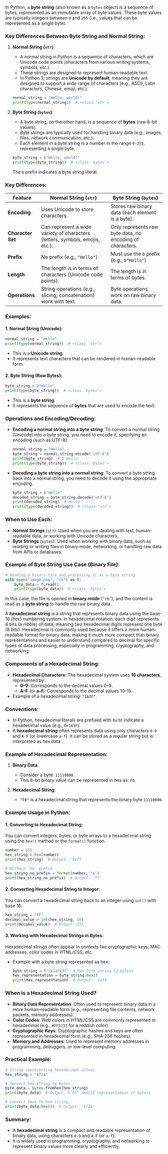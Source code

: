 
In Python, a **byte string** (also known as a `bytes` object) is a sequence of bytes, represented as an immutable array of byte values. These byte values are typically integers between `0` and `255` (i.e., values that can be represented as a single byte). 

### Key Differences Between Byte String and Normal String:

1. **Normal String (`str`)**:
   - A normal string in Python is a sequence of characters, which are Unicode code points (characters from various writing systems, symbols, etc.).
   - These strings are designed to represent human-readable text.
   - In Python 3, strings are **Unicode by default**, meaning they are designed to support a wide range of characters (e.g., ASCII, Latin characters, Chinese, emoji, etc.).

   ```python
   normal_string = "Hello, world!"
   print(type(normal_string))  # <class 'str'>
   ```

2. **Byte String (`bytes`)**:
   - A byte string, on the other hand, is a sequence of **bytes** (raw 8-bit values).
   - Byte strings are typically used for handling binary data (e.g., images, files, network communication, etc.).
   - Each element in a byte string is a number in the range `0-255`, representing a single byte.

   ```python
   byte_string = b"Hello, world!"
   print(type(byte_string))  # <class 'bytes'>
   ```

   The `b` prefix indicates a byte string literal.

### Key Differences:

| Feature             | Normal String (`str`)               | Byte String (`bytes`)                        |
|---------------------|-------------------------------------|---------------------------------------------|
| **Encoding**         | Uses Unicode to store characters.   | Stores raw binary data (each element is a byte). |
| **Character Set**    | Can represent a wide variety of characters (letters, symbols, emojis, etc.). | Only represents raw byte data, no encoding of characters. |
| **Prefix**           | No prefix (e.g., `"Hello"`)         | Must use the `b` prefix (e.g., `b"Hello"`)   |
| **Length**           | The length is in terms of characters (Unicode code points). | The length is in terms of bytes.             |
| **Operations**       | String operations (e.g., slicing, concatenation) work with text. | Byte operations work on raw binary data. |

### Examples:

#### 1. **Normal String (Unicode)**:
```python
normal_string = "Hello"
print(type(normal_string))  # <class 'str'>
```
- This is a **Unicode string**.
- It represents text characters that can be rendered in human-readable form.

#### 2. **Byte String (Raw Bytes)**:
```python
byte_string = b"Hello"
print(type(byte_string))  # <class 'bytes'>
```
- This is a **byte string**.
- It represents the sequence of **bytes** that are used to encode the text.

### Operations and Encoding/Decoding:

- **Encoding a normal string into a byte string**:
  To convert a normal string (Unicode) into a byte string, you need to encode it, specifying an encoding (such as UTF-8).

  ```python
  normal_string = "Hello"
  byte_string = normal_string.encode('utf-8')
  print(byte_string)  # b'Hello'
  print(type(byte_string))  # <class 'bytes'>
  ```

- **Decoding a byte string into a normal string**:
  To convert a byte string back into a normal string, you need to decode it using the appropriate encoding.

  ```python
  byte_string = b"Hello"
  decoded_string = byte_string.decode('utf-8')
  print(decoded_string)  # Hello
  print(type(decoded_string))  # <class 'str'>
  ```

### When to Use Each:
- **Normal Strings** (`str`): Used when you are dealing with text, human-readable data, or working with Unicode characters.
- **Byte Strings** (`bytes`): Used when working with binary data, such as reading or writing files in binary mode, networking, or handling raw data from APIs or databases.

### Example of Byte String Use Case (Binary File):
```python
# Reading a binary file and processing it as a byte string
with open("image.png", "rb") as f:
    byte_data = f.read()
    print(type(byte_data))  # <class 'bytes'>
```

In this case, the file is opened in **binary mode** (`"rb"`), and the content is read as a **byte string** to handle the raw binary data.


A **hexadecimal string** is a string that represents binary data using the base-16 (hex) numbering system. In hexadecimal notation, each digit represents 4 bits (a nibble) of data, meaning two hexadecimal digits represent one byte (8 bits). Hexadecimal is commonly used because it offers a more human-readable format for binary data, making it much more compact than binary representations and easier to understand compared to decimal for specific types of data processing, especially in programming, cryptography, and networking.

### Components of a Hexadecimal String:
- **Hexadecimal Characters**: The hexadecimal system uses **16 characters**, represented by:
  - **0–9**: Corresponds to the decimal values 0–9.
  - **A–F** (or **a–f**): Corresponds to the decimal values 10–15.
- Example of a hexadecimal string: `"1A3F"`.

### Conventions:
- In Python, hexadecimal literals are prefixed with `0x` to indicate a hexadecimal value (e.g., `0x1A3F`).
- A **hexadecimal string** often represents data using only characters `0-9` and `A-F` (or lowercase `a-f`). It can be stored as a regular string but is interpreted as hex data.

### Example of Hexadecimal Representation:
1. **Binary Data**:
   - Consider a byte: `11110000`.
   - This 8-bit binary value can be represented in hex as: `F0`.

2. **Hexadecimal String**:
   - `"F0"` is a hexadecimal string that represents the binary byte `11110000`.

### Example Usage in Python:

#### 1. **Converting to Hexadecimal String**:
   You can convert integers, bytes, or byte arrays to a hexadecimal string using the `hex()` method or the `format()` function.

   ```python
   number = 255
   hex_string = hex(number)
   print(hex_string)  # Output: '0xff'

   # Without '0x' prefix
   hex_string_no_prefix = format(number, 'x')
   print(hex_string_no_prefix)  # Output: 'ff'
   ```

#### 2. **Converting Hexadecimal String to Integer**:
   You can convert a hexadecimal string back to an integer using `int()` with base 16.

   ```python
   hex_string = "FF"
   decimal_value = int(hex_string, 16)
   print(decimal_value)  # Output: 255
   ```

#### 3. **Working with Hexadecimal Strings in Bytes**:
   Hexadecimal strings often appear in contexts like cryptographic keys, MAC addresses, color codes in HTML/CSS, etc.

   - Example with a byte string represented as hex:
     ```python
     byte_string = b'\x1a\x3f'  # Raw byte string (2 bytes)
     hex_representation = byte_string.hex()
     print(hex_representation)  # Output: '1a3f'
     ```

### When is a Hexadecimal String Used?
- **Binary Data Representation**: Often used to represent binary data in a more human-readable form (e.g., representing file contents, network packets, memory addresses).
- **Color Codes**: Web colors in HTML/CSS are commonly represented in hexadecimal (e.g., `#FF5733` for a reddish color).
- **Cryptographic Keys**: Cryptographic hashes and keys are often represented in hexadecimal form (e.g., SHA-256 hashes).
- **Memory and Addresses**: Used to represent memory addresses in programming, debuggers, or low-level computing.

### Practical Example:
```python
# String representing hexadecimal values
hex_string = "4f2a"

# Convert hex string to bytes
byte_data = bytes.fromhex(hex_string)
print(byte_data)  # Output: b'O*' (ASCII representation of bytes)

# Convert back to hex string
print(byte_data.hex())  # Output: '4f2a'
```

### Summary:
- A **hexadecimal string** is a compact and readable representation of binary data, using characters `0-9` and `A-F` (or `a-f`).
- It is widely used in programming, cryptography, and networking to represent binary values more clearly and efficiently.